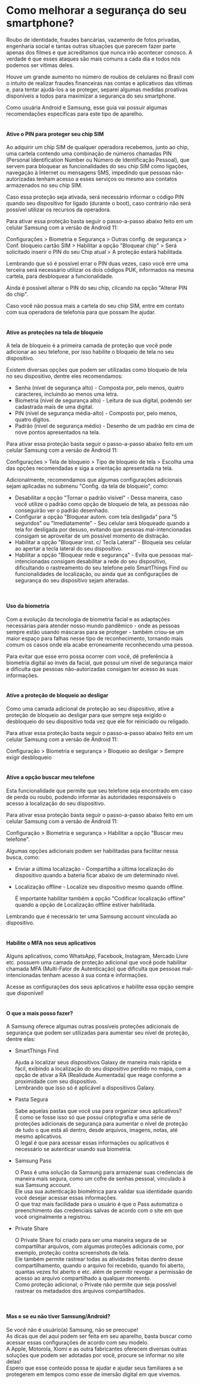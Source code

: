 # Como melhorar a segurança do seu smartphone?

Roubo de identidade, fraudes bancárias, vazamento de fotos privadas, engenharia social e tantas outras situações que parecem fazer parte apenas dos filmes e que acreditamos que nunca irão acontecer conosco.
A verdade é que esses ataques são mais comuns a cada dia e todos nós podemos ser vítimas deles.

Houve um grande aumento no número de roubos de celulares no Brasil com o intuito de realizar fraudes financeiras nas contas e aplicativos das vítimas e, para tentar ajudá-los a se proteger, separei algumas medidas proativas disponíveis a todos para maximizar a segurança do seu smartphone.

Como usuária Android e Samsung, esse guia vai possuir algumas recomendações específicas para este tipo de aparelho.
<br />
<br />
#### Ative o PIN para proteger seu chip SIM
Ao adquirir um chip SIM de qualquer operadora recebemos, junto ao chip, uma cartela contendo uma combinação de números chamadas PIN (Personal Identification Number ou Número de Identificação Pessoal), que servem para bloquear as funcionalidades do seu chip SIM como ligações, navegação à Internet ou mensagens SMS, impedindo que pessoas não-autorizadas tenham acesso a esses serviços ou mesmo aos contatos armazenados no seu chip SIM.

Caso essa proteção seja ativada, será necessário informar o código PIN quando seu dispositivo for ligado (durante o boot), caso contrário não será possível utilizar os recursos da operadora.

Para ativar essa proteção basta seguir o passo-a-passo abaixo feito em um celular Samsung com a versão de Android 11:

Configurações > Biometria e Segurança > Outras config. de segurança > Conf. bloqueio cartão SIM > Habilitar a opção "Bloquear chip" > Será solicitado inserir o PIN do seu Chip atual > A proteção estará habilitada.

Lembrando que só é possível errar o PIN duas vezes, caso você erre uma terceira será necessário utilizar os dois códigos PUK, informados na mesma cartela, para desbloquear a funcionalidade.

Ainda é possível alterar o PIN do seu chip, clicando na opção "Alterar PIN do chip".

Caso você não possua mais a cartela do seu chip SIM, entre em contato com sua operadora de telefonia para que possam lhe ajudar.
<br />
<br />
#### Ative as proteções na tela de bloqueio
A tela de bloqueio é a primeira camada de proteção que você pode adicionar ao seu telefone, por isso habilite o bloqueio de tela no seu dispositivo.

Existem diversas opções que podem ser utilizadas como bloqueio de tela no seu dispositivo, dentre eles recomendamos:

- Senha (nível de segurança alto) - Composta por, pelo menos, quatro caracteres, incluindo ao menos uma letra.
- Biometria (nível de segurança alto) - Leitura de sua digital, podendo ser cadastrada mais de uma digital.
- PIN (nível de segurança média-alto) - Composto por, pelo menos, quatro dígitos.
- Padrão (nível de segurança médio) - Desenho de um padrão em cima de nove pontos apresentados na tela.

Para ativar essa proteção basta seguir o passo-a-passo abaixo feito em um celular Samsung com a versão de Android 11:

Configurações > Tela de bloqueio > Tipo de bloqueio de tela > Escolha uma das opções recomendadas e siga a orientação apresentada na tela.

Adicionalmente, recomendamos que algumas configurações adicionais sejam aplicadas no submenu "Config. da tela de bloqueio", como:

- Desabilitar a opção "Tornar o padrão visível" - Dessa maneira, caso você utilize o padrão como opção de bloqueio de tela, as pessoas não conseguirão ver o padrão desenhado.
- Configurar a opção "Bloquear autom. com tela desligada" para "5 segundos" ou "Imediatamente" - Seu celular será bloqueado quando a tela for desligada por desuso, evitando que pessoas mal-intencionadas consigam se aproveitar de um possível momento de distração.
- Habilitar a opção "Bloquear inst. c/ Tecla Lateral" - Bloqueia seu celular ao apertar a tecla lateral do seu dispositivo.
- Habilitar a opção "Bloquear rede e segurança" - Evita que pessoas mal-intencionadas consigam desabilitar a rede do seu dispositivo, dificultando o rastreamento do seu telefone pelo SmartThings Find ou funcionalidades de localização, ou ainda que as configurações de segurança do seu dispositivo sejam alteradas.
<br />

#### Uso da biometria
Com a evolução da tecnologia de biometria facial e as adaptações necessárias para atender nosso mundo pandêmico - onde as pessoas sempre estão usando máscaras para se proteger - também criou-se um maior espaço para falhas nesse tipo de reconhecimento, tornando mais comum os casos onde ela acabe erroneamente reconhecendo uma pessoa.

Para evitar que esse erro possa ocorrer com você, dê preferência à biometria digital ao invés da facial, que possui um nível de segurança maior e dificulta que pessoas não-autorizadas consigam ter acesso às suas informações.
<br />
<br />
#### Ative a proteção de bloqueio ao desligar

Como uma camada adicional de proteção ao seu dispositivo, ative a proteção de bloqueio ao desligar para que sempre seja exigido o desbloqueio do seu dispositivo toda vez que ele for reiniciado ou religado.

Para ativar essa proteção basta seguir o passo-a-passo abaixo feito em um celular Samsung com a versão de Android 11:

Configuração > Biometria e segurança > Bloqueio ao desligar > Sempre exigir desbloqueio
<br />
<br />
#### Ative a opção buscar meu telefone

Esta funcionalidade que permite que seu telefone seja encontrado em caso de perda ou roubo, podendo informar às autoridades responsáveis o acesso à localização do seu dispositivo.

Para ativar essa proteção basta seguir o passo-a-passo abaixo feito em um celular Samsung com a versão de Android 11:

Configuração > Biometria e segurança > Habilitar a opção "Buscar meu telefone".

Algumas opções adicionais podem ser habilitadas para facilitar nessa busca, como:

- Enviar a última localização - Compartilha a última localização do dispositivo quando a bateria ficar abaixo de um determinado nível.
- Localização offline - Localize seu dispositivo mesmo quando offline.

    É importante habilitar também a opção "Codificar localização offline" quando a opção de Localização offline estiver habilitada.

Lembrando que é necessário ter uma Samsung account vinculada ao dispositivo.
<br />
<br />
#### Habilite o MFA nos seus aplicativos

Alguns aplicativos, como WhatsApp, Facebook, Instagram, Mercado Livre etc. possuem uma camada de proteção adicional que você pode habilitar chamada MFA (Multi-Fator de Autenticação) que dificulta que pessoas mal-intencionadas tenham acesso à sua conta e informações.

Acesse as configurações dos seus aplicativos e habilite essa opção sempre que disponível!
<br />
<br />
#### O que a mais posso fazer?

A Samsung oferece algumas outras possíveis proteções adicionais de segurança que podem ser utilizadas para aumentar seu nível de proteção, dentre elas:

- SmartThings Find

    Ajuda a localizar seus dispositivos Galaxy de maneira mais rápida e fácil, exibindo a localização do seu dispositivo perdido no mapa, com a opção de ativar a RA (Realidade Aumentada) que reage conforme a proximidade com seu dispositivo.
    <br />Lembrando que isso só é aplicável a dispositivos Galaxy.

- Pasta Segura

    Sabe aquelas pastas que você usa para organizar seus aplicativos?<br />
    É como se fosse isso só que possui criptografia e uma série de proteções adicionais de segurança para aumentar o nível de proteção de tudo o que está ali dentro, desde arquivos, imagens, notas, até mesmo aplicativos. <br />
    O legal é que para acessar essas informações ou aplicativos é necessário se autenticar usando sua biometria.

- Samsung Pass

    O Pass é uma solução da Samsung para armazenar suas credenciais de maneira mais segura, como um cofre de senhas pessoal, vinculado à sua Samsung account. <br />
    Ele usa sua autenticação biométrica para validar sua identidade quando você desejar acessar essas informações. <br />
    O que traz mais facilidade para o usuário é que o Pass automatiza o preenchimento das credenciais salvas de acordo com o site em que você originalmente a registrou.

- Private Share

    O Private Share foi criado para ser uma maneira segura de se compartilhar arquivos, com algumas proteções adicionais como, por exemplo, proteção contra screenshots de tela. <br />
    Ele também permite rastrear todas as atividades feitas dentro desse compartilhamento, quando o arquivo foi recebido, quando foi aberto, quantas vezes foi aberto e etc. além de permitir revogar a permissão de acesso ao arquivo compartilhado a qualquer momento. <br />
    Como proteção adicional, o Private não permite que seja possível rastrear os metadados dos arquivos compartilhados.
<br />

#### Mas e se eu não tiver Samsung/Android?
Se você não é usuário(a) Samsung, não se preocupe!<br />
As dicas que dei aqui podem ser feita em seu aparelho, basta buscar como acessar essas configurações de acordo com seu modelo.<br />
A Apple, Motorola, Xiomi e as outra fabricantes oferecem diversas outras soluções que podem ser adotadas por você, procure se informar no site delas!<br />
Espero que esse conteúdo possa te ajudar e ajudar seus familiares a se protegerem em tempos como esse de imersão digital em que vivemos.
